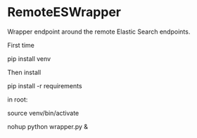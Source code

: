 # RemoteESWrapper
Wrapper endpoint around the remote Elastic Search endpoints.

First time

pip install venv

Then install

pip install -r requirements

in root:

source venv/bin/activate

nohup python wrapper.py &
